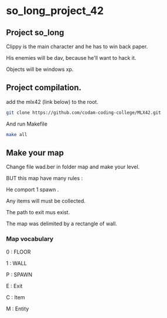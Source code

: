 # so_long_project_42
## Project so_long


Clippy is the main character and he has to win back paper.

His enemies will be dav, because he'll want to hack it.

Objects will be windows xp.




## Project compilation.
add the mlx42 (link below) to the root.
```sh
git clone https://github.com/codam-coding-college/MLX42.git
```
And run Makefile
```sh
make all
```

## Make your map
Change file wad.ber in folder map and make your level.

BUT this map have many rules :

He comport 1 spawn .

Any items will must be collected.

The path to exit mus exist.

The map was delimited by a rectangle of wall.

### Map vocabulary
0 : FLOOR

1 : WALL

P : SPAWN

E : Exit

C : Item

M : Entity